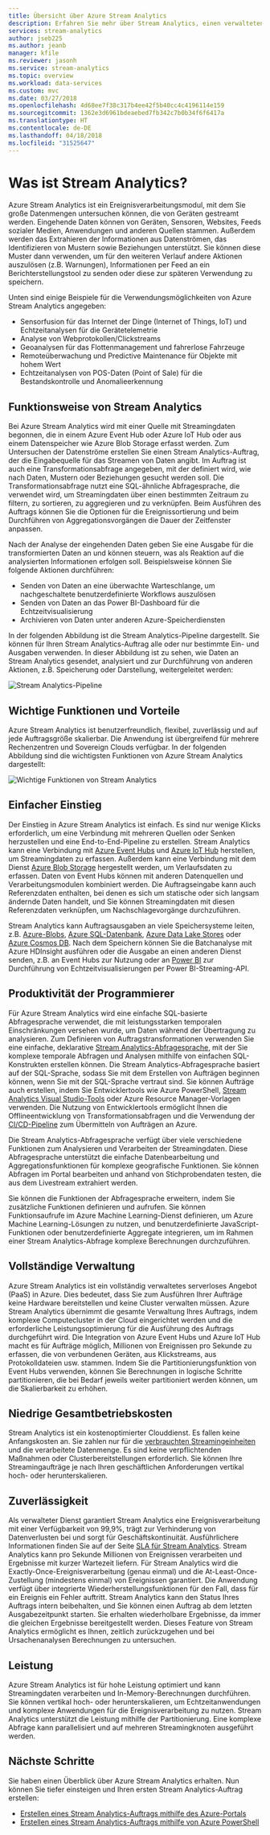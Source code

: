 ```yaml
---
title: Übersicht über Azure Stream Analytics
description: Erfahren Sie mehr über Stream Analytics, einen verwalteten Dienst, der Ihnen bei der Analyse der Streamingdaten aus dem Internet der Dinge (IoT) in Echtzeit hilft.
services: stream-analytics
author: jseb225
ms.author: jeanb
manager: kfile
ms.reviewer: jasonh
ms.service: stream-analytics
ms.topic: overview
ms.workload: data-services
ms.custom: mvc
ms.date: 03/27/2018
ms.openlocfilehash: 4d68ee7f38c317b4ee42f5b40cc4c4196114e159
ms.sourcegitcommit: 1362e3d6961bdeaebed7fb342c7b0b34f6f6417a
ms.translationtype: HT
ms.contentlocale: de-DE
ms.lasthandoff: 04/18/2018
ms.locfileid: "31525647"
---
```

# <a name="what-is-stream-analytics"></a>Was ist Stream Analytics?

Azure Stream Analytics ist ein Ereignisverarbeitungsmodul, mit dem Sie große Datenmengen untersuchen können, die von Geräten gestreamt werden. Eingehende Daten können von Geräten, Sensoren, Websites, Feeds sozialer Medien, Anwendungen und anderen Quellen stammen. Außerdem werden das Extrahieren der Informationen aus Datenströmen, das Identifizieren von Mustern sowie Beziehungen unterstützt. Sie können diese Muster dann verwenden, um für den weiteren Verlauf andere Aktionen auszulösen (z.B. Warnungen), Informationen per Feed an ein Berichterstellungstool zu senden oder diese zur späteren Verwendung zu speichern.

Unten sind einige Beispiele für die Verwendungsmöglichkeiten von Azure Stream Analytics angegeben: 

* Sensorfusion für das Internet der Dinge (Internet of Things, IoT) und Echtzeitanalysen für die Gerätetelemetrie
* Analyse von Webprotokollen/Clickstreams
* Geoanalysen für das Flottenmanagement und fahrerlose Fahrzeuge
* Remoteüberwachung und Predictive Maintenance für Objekte mit hohem Wert
* Echtzeitanalysen von POS-Daten (Point of Sale) für die Bestandskontrolle und Anomalieerkennung

## <a name="how-does-stream-analytics-work"></a>Funktionsweise von Stream Analytics

Bei Azure Stream Analytics wird mit einer Quelle mit Streamingdaten begonnen, die in einem Azure Event Hub oder Azure IoT Hub oder aus einem Datenspeicher wie Azure Blob Storage erfasst werden. Zum Untersuchen der Datenströme erstellen Sie einen Stream Analytics-Auftrag, der die Eingabequelle für das Streamen von Daten angibt. Im Auftrag ist auch eine Transformationsabfrage angegeben, mit der definiert wird, wie nach Daten, Mustern oder Beziehungen gesucht werden soll. Die Transformationsabfrage nutzt eine SQL-ähnliche Abfragesprache, die verwendet wird, um Streamingdaten über einen bestimmten Zeitraum zu filtern, zu sortieren, zu aggregieren und zu verknüpfen. Beim Ausführen des Auftrags können Sie die Optionen für die Ereignissortierung und beim Durchführen von Aggregationsvorgängen die Dauer der Zeitfenster anpassen.

Nach der Analyse der eingehenden Daten geben Sie eine Ausgabe für die transformierten Daten an und können steuern, was als Reaktion auf die analysierten Informationen erfolgen soll. Beispielsweise können Sie folgende Aktionen durchführen:

* Senden von Daten an eine überwachte Warteschlange, um nachgeschaltete benutzerdefinierte Workflows auszulösen
* Senden von Daten an das Power BI-Dashboard für die Echtzeitvisualisierung
* Archivieren von Daten unter anderen Azure-Speicherdiensten

In der folgenden Abbildung ist die Stream Analytics-Pipeline dargestellt. Sie können für Ihren Stream Analytics-Auftrag alle oder nur bestimmte Ein- und Ausgaben verwenden. In dieser Abbildung ist zu sehen, wie Daten an Stream Analytics gesendet, analysiert und zur Durchführung von anderen Aktionen, z.B. Speicherung oder Darstellung, weitergeleitet werden:

![Stream Analytics-Pipeline](./media/stream-analytics-introduction/stream_analytics_intro_pipeline.png)

## <a name="key-capabilities-and-benefits"></a>Wichtige Funktionen und Vorteile

Azure Stream Analytics ist benutzerfreundlich, flexibel, zuverlässig und auf jede Auftragsgröße skalierbar. Die Anwendung ist übergreifend für mehrere Rechenzentren und Sovereign Clouds verfügbar. In der folgenden Abbildung sind die wichtigsten Funktionen von Azure Stream Analytics dargestellt:

![Wichtige Funktionen von Stream Analytics](./media/stream-analytics-introduction/stream_analytics_key_capabilities.png)

## <a name="ease-of-getting-started"></a>Einfacher Einstieg

Der Einstieg in Azure Stream Analytics ist einfach. Es sind nur wenige Klicks erforderlich, um eine Verbindung mit mehreren Quellen oder Senken herzustellen und eine End-to-End-Pipeline zu erstellen. Stream Analytics kann eine Verbindung mit [Azure Event Hubs](https://docs.microsoft.com/azure/event-hubs/) und [Azure IoT Hub](https://docs.microsoft.com/azure/iot-hub/) herstellen, um Streamingdaten zu erfassen. Außerdem kann eine Verbindung mit dem Dienst [Azure Blob Storage](https://docs.microsoft.com/azure/storage/storage-introduction) hergestellt werden, um Verlaufsdaten zu erfassen. Daten von Event Hubs können mit anderen Datenquellen und Verarbeitungsmodulen kombiniert werden. Die Auftragseingabe kann auch Referenzdaten enthalten, bei denen es sich um statische oder sich langsam ändernde Daten handelt, und Sie können Streamingdaten mit diesen Referenzdaten verknüpfen, um Nachschlagevorgänge durchzuführen.

Stream Analytics kann Auftragsausgaben an viele Speichersysteme leiten, z.B. [Azure-Blobs](https://docs.microsoft.com/azure/storage/storage-introduction), [Azure SQL-Datenbank](https://docs.microsoft.com/azure/sql-database/), [Azure Data Lake Stores](https://docs.microsoft.com/azure/data-lake-store/) oder [Azure Cosmos DB](https://docs.microsoft.com/azure/cosmos-db/introduction). Nach dem Speichern können Sie die Batchanalyse mit Azure HDInsight ausführen oder die Ausgabe an einen anderen Dienst senden, z.B. an Event Hubs zur Nutzung oder an [Power BI](https://docs.microsoft.com/power-bi/) zur Durchführung von Echtzeitvisualisierungen per Power BI-Streaming-API.

## <a name="programmer-productivity"></a>Produktivität der Programmierer

Für Azure Stream Analytics wird eine einfache SQL-basierte Abfragesprache verwendet, die mit leistungsstarken temporalen Einschränkungen versehen wurde, um Daten während der Übertragung zu analysieren. Zum Definieren von Auftragstransformationen verwenden Sie eine einfache, deklarative [Stream Analytics-Abfragesprache](https://msdn.microsoft.com/library/azure/dn834998.aspx), mit der Sie komplexe temporale Abfragen und Analysen mithilfe von einfachen SQL-Konstrukten erstellen können. Die Stream Analytics-Abfragesprache basiert auf der SQL-Sprache, sodass Sie mit dem Erstellen von Aufträgen beginnen können, wenn Sie mit der SQL-Sprache vertraut sind. Sie können Aufträge auch erstellen, indem Sie Entwicklertools wie Azure PowerShell, [Stream Analytics Visual Studio-Tools](stream-analytics-tools-for-visual-studio-install.md) oder Azure Resource Manager-Vorlagen verwenden. Die Nutzung von Entwicklertools ermöglicht Ihnen die Offlineentwicklung von Transformationsabfragen und die Verwendung der [CI/CD-Pipeline](stream-analytics-tools-for-visual-studio-cicd.md) zum Übermitteln von Aufträgen an Azure. 

Die Stream Analytics-Abfragesprache verfügt über viele verschiedene Funktionen zum Analysieren und Verarbeiten der Streamingdaten. Diese Abfragesprache unterstützt die einfache Datenbearbeitung und Aggregationsfunktionen für komplexe geografische Funktionen. Sie können Abfragen im Portal bearbeiten und anhand von Stichprobendaten testen, die aus dem Livestream extrahiert werden.

Sie können die Funktionen der Abfragesprache erweitern, indem Sie zusätzliche Funktionen definieren und aufrufen. Sie können Funktionsaufrufe im Azure Machine Learning-Dienst definieren, um Azure Machine Learning-Lösungen zu nutzen, und benutzerdefinierte JavaScript-Funktionen oder benutzerdefinierte Aggregate integrieren, um im Rahmen einer Stream Analytics-Abfrage komplexe Berechnungen durchzuführen.

## <a name="fully-managed"></a>Vollständige Verwaltung 

Azure Stream Analytics ist ein vollständig verwaltetes serverloses Angebot (PaaS) in Azure. Dies bedeutet, dass Sie zum Ausführen Ihrer Aufträge keine Hardware bereitstellen und keine Cluster verwalten müssen. Azure Stream Analytics übernimmt die gesamte Verwaltung Ihres Auftrags, indem komplexe Computecluster in der Cloud eingerichtet werden und die erforderliche Leistungsoptimierung für die Ausführung des Auftrags durchgeführt wird. Die Integration von Azure Event Hubs und Azure IoT Hub macht es für Aufträge möglich, Millionen von Ereignissen pro Sekunde zu erfassen, die von verbundenen Geräten, aus Klickstreams, aus Protokolldateien usw. stammen. Indem Sie die Partitionierungsfunktion von Event Hubs verwenden, können Sie Berechnungen in logische Schritte partitionieren, die bei Bedarf jeweils weiter partitioniert werden können, um die Skalierbarkeit zu erhöhen.

## <a name="low-total-cost-of-ownership"></a>Niedrige Gesamtbetriebskosten

Stream Analytics ist ein kostenoptimierter Clouddienst. Es fallen keine Anfangskosten an. Sie zahlen nur für die [verbrauchten Streamingeinheiten](stream-analytics-streaming-unit-consumption.md) und die verarbeitete Datenmenge. Es sind keine verpflichtenden Maßnahmen oder Clusterbereitstellungen erforderlich. Sie können Ihre Streamingaufträge je nach Ihren geschäftlichen Anforderungen vertikal hoch- oder herunterskalieren. 

## <a name="reliability"></a>Zuverlässigkeit 

Als verwalteter Dienst garantiert Stream Analytics eine Ereignisverarbeitung mit einer Verfügbarkeit von 99,9%, trägt zur Verhinderung von Datenverlusten bei und sorgt für Geschäftskontinuität. Ausführlichere Informationen finden Sie auf der Seite [SLA für Stream Analytics](https://azure.microsoft.com/support/legal/sla/stream-analytics/v1_0/). Stream Analytics kann pro Sekunde Millionen von Ereignissen verarbeiten und Ergebnisse mit kurzer Wartezeit liefern.
Für Stream Analytics wird die Exactly-Once-Ereignisverarbeitung (genau einmal) und die At-Least-Once-Zustellung (mindestens einmal) von Ereignissen garantiert. Die Anwendung verfügt über integrierte Wiederherstellungsfunktionen für den Fall, dass für ein Ereignis ein Fehler auftritt. Stream Analytics kann den Status Ihres Auftrags intern beibehalten, und Sie können einen Auftrag ab dem letzten Ausgabezeitpunkt starten. Sie erhalten wiederholbare Ergebnisse, da immer die gleichen Ergebnisse bereitgestellt werden. Dieses Feature von Stream Analytics ermöglicht es Ihnen, zeitlich zurückzugehen und bei Ursachenanalysen Berechnungen zu untersuchen. 

## <a name="performance"></a>Leistung

Azure Stream Analytics ist für hohe Leistung optimiert und kann Streamingdaten verarbeiten und In-Memory-Berechnungen durchführen. Sie können vertikal hoch- oder herunterskalieren, um Echtzeitanwendungen und komplexe Anwendungen für die Ereignisverarbeitung zu nutzen. Stream Analytics unterstützt die Leistung mithilfe der Partitionierung. Eine komplexe Abfrage kann parallelisiert und auf mehreren Streamingknoten ausgeführt werden. 

## <a name="next-steps"></a>Nächste Schritte

Sie haben einen Überblick über Azure Stream Analytics erhalten. Nun können Sie tiefer einsteigen und Ihren ersten Stream Analytics-Auftrag erstellen:

* [Erstellen eines Stream Analytics-Auftrags mithilfe des Azure-Portals](stream-analytics-quick-create-portal.md)
* [Erstellen eines Stream Analytics-Auftrags mithilfe von Azure PowerShell](stream-analytics-quick-create-powershell.md)
